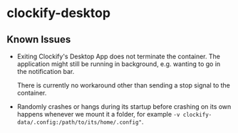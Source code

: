 # clockify-desktop
## Known Issues
- Exiting Clockify's Desktop App does not terminate the container.
  The application might still be running in background,
  e.g. wanting to go in the notification bar.
  
  There is currently no workaround other than sending a stop signal
  to the container. 
- Randomly crashes or hangs during its startup before crashing on its own
  happens whenever we mount it a folder,
  for example `-v clockify-data/.config:/path/to/its/home/.config"`.
